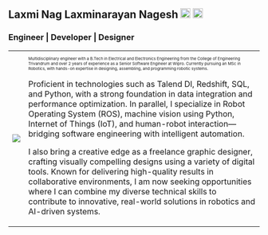 ## Laxmi Nag Laxminarayan Nagesh [<img src = "https://github.com/user-attachments/assets/fcc156e0-c984-4f5a-b011-2c0956d5064c" width = "20" height = "20"/>](https://www.linkedin.com/in/laxminagln/) [<img src = "https://github.com/user-attachments/assets/fb1122e9-b367-47cc-9189-47ab3f06165b" width = "20" height = "20"/>](https://medium.com/@laxminagln)
### Engineer | Developer | Designer

<table border="0">
 <tr>
    <td><img src = "https://github.com/user-attachments/assets/72f9e9e6-ced3-4662-9cb6-c60c4b078599"/></td>
    <td><p style = "font-size: 8px;">Multidisciplinary engineer with a B.Tech in Electrical and Electronics Engineering from the College of Engineering Trivandrum and over 2 years of experience as a Senior Software Engineer at Wipro. Currently pursuing an MSc in Robotics, with hands-on expertise in designing, assembling, and programming robotic systems.</p>

Proficient in technologies such as Talend DI, Redshift, SQL, and Python, with a strong foundation in data integration and performance optimization. In parallel, I specialize in Robot Operating System (ROS), machine vision using Python, Internet of Things (IoT), and human-robot interaction—bridging software engineering with intelligent automation.

I also bring a creative edge as a freelance graphic designer, crafting visually compelling designs using a variety of digital tools. Known for delivering high-quality results in collaborative environments, I am now seeking opportunities where I can combine my diverse technical skills to contribute to innovative, real-world solutions in robotics and AI-driven systems.</td>
 </tr>
</table>
